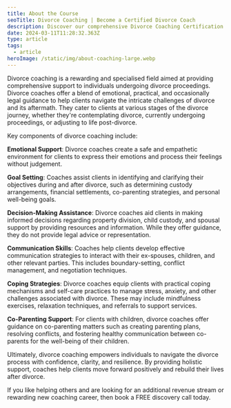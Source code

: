 ```yaml
---
title: About the Course
seoTitle: Divorce Coaching | Become a Certified Divorce Coach
description: Discover our comprehensive Divorce Coaching Certification Course. Gain the skills and knowledge to become a certified divorce coach.
date: 2024-03-11T11:28:32.363Z
type: article
tags:
  - article
heroImage: /static/img/about-coaching-large.webp
---
```

Divorce coaching is a rewarding and specialised field aimed at providing comprehensive support to individuals undergoing divorce proceedings. Divorce coaches offer a blend of emotional, practical, and occasionally legal guidance to help clients navigate the intricate challenges of divorce and its aftermath. They cater to clients at various stages of the divorce journey, whether they're contemplating divorce, currently undergoing proceedings, or adjusting to life post-divorce.

Key components of divorce coaching include:

**Emotional Support**: Divorce coaches create a safe and empathetic environment for clients to express their emotions and process their feelings without judgement.

**Goal Setting**: Coaches assist clients in identifying and clarifying their objectives during and after divorce, such as determining custody arrangements, financial settlements, co-parenting strategies, and personal well-being goals.

**Decision-Making Assistance**: Divorce coaches aid clients in making informed decisions regarding property division, child custody, and spousal support by providing resources and information. While they offer guidance, they do not provide legal advice or representation.

**Communication Skills**: Coaches help clients develop effective communication strategies to interact with their ex-spouses, children, and other relevant parties. This includes boundary-setting, conflict management, and negotiation techniques.

**Coping Strategies**: Divorce coaches equip clients with practical coping mechanisms and self-care practices to manage stress, anxiety, and other challenges associated with divorce. These may include mindfulness exercises, relaxation techniques, and referrals to support services.

**Co-Parenting Support**: For clients with children, divorce coaches offer guidance on co-parenting matters such as creating parenting plans, resolving conflicts, and fostering healthy communication between co-parents for the well-being of their children.

Ultimately, divorce coaching empowers individuals to navigate the divorce process with confidence, clarity, and resilience. By providing holistic support, coaches help clients move forward positively and rebuild their lives after divorce.

If you like helping others and are looking for an additional revenue stream or rewarding new coaching career, then book a FREE discovery call today.
